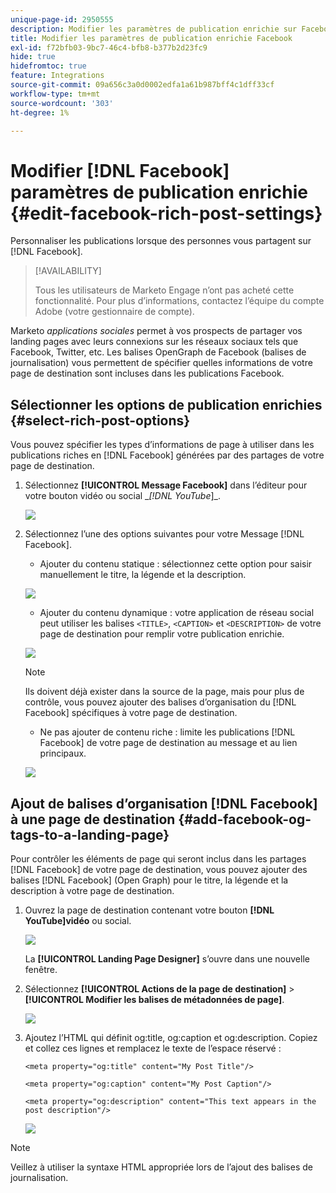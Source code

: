 ```yaml
---
unique-page-id: 2950555
description: Modifier les paramètres de publication enrichie sur Facebook - Documents Marketo - Documentation du produit
title: Modifier les paramètres de publication enrichie Facebook
exl-id: f72bfb03-9bc7-46c4-bfb8-b377b2d23fc9
hide: true
hidefromtoc: true
feature: Integrations
source-git-commit: 09a656c3a0d0002edfa1a61b987bff4c1dff33cf
workflow-type: tm+mt
source-wordcount: '303'
ht-degree: 1%

---
```


# Modifier [!DNL Facebook] paramètres de publication enrichie {#edit-facebook-rich-post-settings}

Personnaliser les publications lorsque des personnes vous partagent sur [!DNL Facebook].

>[!AVAILABILITY]
>
>Tous les utilisateurs de Marketo Engage n’ont pas acheté cette fonctionnalité. Pour plus d’informations, contactez l’équipe du compte Adobe (votre gestionnaire de compte).

Marketo _applications sociales_ permet à vos prospects de partager vos landing pages avec leurs connexions sur les réseaux sociaux tels que Facebook, Twitter, etc. Les balises OpenGraph de Facebook (balises de journalisation) vous permettent de spécifier quelles informations de votre page de destination sont incluses dans les publications Facebook.

## Sélectionner les options de publication enrichies {#select-rich-post-options}

Vous pouvez spécifier les types d’informations de page à utiliser dans les publications riches en [!DNL Facebook] générées par des partages de votre page de destination.

1. Sélectionnez **[!UICONTROL Message Facebook]** dans l’éditeur pour votre bouton vidéo ou social __[!DNL YouTube_]_.

   ![](assets/image2014-9-22-16-3a47-3a21.png)

1. Sélectionnez l’une des options suivantes pour votre Message [!DNL Facebook].

   * Ajouter du contenu statique : sélectionnez cette option pour saisir manuellement le titre, la légende et la description.

   ![](assets/image2014-9-22-16-3a48-3a0.png)

   * Ajouter du contenu dynamique : votre application de réseau social peut utiliser les balises `<TITLE>`, `<CAPTION>` et `<DESCRIPTION>` de votre page de destination pour remplir votre publication enrichie.

   ![](assets/image2014-9-22-16-3a48-3a9.png)

   >[!NOTE]
   >
   >Ils doivent déjà exister dans la source de la page, mais pour plus de contrôle, vous pouvez ajouter des balises d’organisation du [!DNL Facebook] spécifiques à votre page de destination.

   * Ne pas ajouter de contenu riche : limite les publications [!DNL Facebook] de votre page de destination au message et au lien principaux.

   ![](assets/image2014-9-22-16-3a48-3a18.png)

## Ajout de balises d’organisation [!DNL Facebook] à une page de destination {#add-facebook-og-tags-to-a-landing-page}

Pour contrôler les éléments de page qui seront inclus dans les partages [!DNL Facebook] de votre page de destination, vous pouvez ajouter des balises [!DNL Facebook] (Open Graph) pour le titre, la légende et la description à votre page de destination.

1. Ouvrez la page de destination contenant votre bouton **[!DNL YouTube]vidéo** ou social.

   ![](assets/image2014-9-22-16-3a51-3a28.png)

   La **[!UICONTROL Landing Page Designer]** s’ouvre dans une nouvelle fenêtre.

1. Sélectionnez **[!UICONTROL Actions de la page de destination]** > **[!UICONTROL Modifier les balises de métadonnées de page]**.

   ![](assets/image2014-9-22-16-3a51-3a36.png)

1. Ajoutez l’HTML qui définit og:title, og:caption et og:description. Copiez et collez ces lignes et remplacez le texte de l’espace réservé :

   `<meta property="og:title" content="My Post Title"/>`

   `<meta property="og:caption" content="My Post Caption"/>`

   `<meta property="og:description" content="This text appears in the post description"/>`

   ![](assets/image2014-9-22-16-3a52-3a8.png)

>[!NOTE]
>
>Veillez à utiliser la syntaxe HTML appropriée lors de l’ajout des balises de journalisation.
